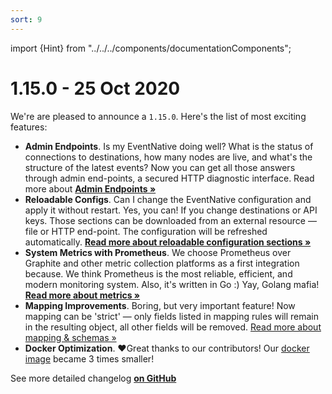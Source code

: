 ```yaml
---
sort: 9
---
```


import {Hint} from "../../../components/documentationComponents";

# 1.15.0 - 25 Oct 2020

We're are pleased to announce a `1.15.0`. Here's the list of most exciting features:

* **Admin Endpoints**. Is my EventNative doing well? What is the status of connections to destinations, how many nodes are live, and what's the structure of the latest events? Now you can get all those answers through admin end-points, a secured HTTP diagnostic interface.  Read more about [**Admin Endpoints »**](/docs/other-features/admin-endpoints)
* **Reloadable Configs**. Can I change the EventNative configuration and apply it without restart. Yes, you can! If you change destinations or API keys. Those sections can be downloaded from an external resource — file or HTTP end-point. The configuration will be refreshed automatically.  [**Read more about reloadable configuration sections »**](/docs/configuration/#destinations)
* **System Metrics with Prometheus**. We choose Prometheus over Graphite and other metric collection platforms as a first integration because. We think Prometheus is the most reliable, efficient, and modern monitoring system. Also, it's written in Go :\) Yay, Golang mafia! [**Read more about metrics »**](/docs/other-features/application-metrics)
* **Mapping Improvements**. Boring, but very important feature! Now mapping can be 'strict' — only fields listed in mapping rules will remain in the resulting object, all other fields will be removed. [Read more about mapping & schemas  »](/docs/configuration/schema-and-mappings#step-3-mapping)
* **Docker Optimization**. ❤️Great thanks to our contributors! Our [docker image](/docs/deployment/deploy-with-docker) became 3 times smaller!

<Hint>
    See more detailed changelog <a href="https://github.com/jitsucom/eventnative/releases"><b>on GitHub</b></a>
</Hint>

